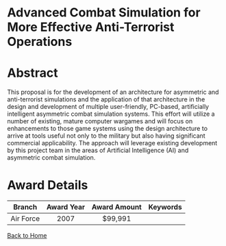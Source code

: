 
Advanced Combat Simulation for More Effective Anti-Terrorist Operations
=======================================================================

# Abstract


This proposal is for the development of an architecture for asymmetric and anti-terrorist simulations and the application of that architecture in the design and development of multiple user-friendly, PC-based, artificially intelligent asymmetric combat simulation systems.  This effort will utilize a number of existing, mature computer wargames and will focus on enhancements to those game systems using the design architecture to arrive at tools useful not only to the military but also having significant commercial applicability.  The approach will leverage existing development by this project team in the areas of Artificial Intelligence (AI) and asymmetric combat simulation.  

# Award Details

|Branch|Award Year|Award Amount|Keywords|
| :---: | :---: | :---: | :---: |
|Air Force|2007|$99,991||
  
  


[Back to Home](https://github.com/chrischow/dod_sbir_awards/DJ/#1312)
